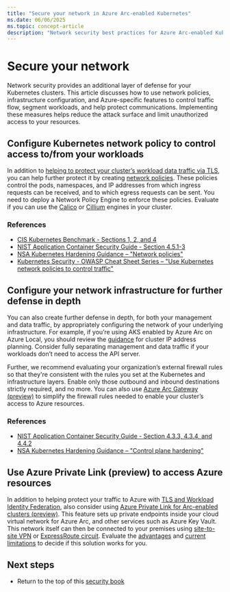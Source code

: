 ```yaml
---
title: "Secure your network in Azure Arc-enabled Kubernetes"
ms.date: 06/06/2025
ms.topic: concept-article
description: "Network security best practices for Azure Arc-enabled Kubernetes clusters, including segmentation, encryption, and access controls."
---
```


# Secure your network

Network security provides an additional layer of defense for your Kubernetes clusters. This article discusses how to use network policies, infrastructure configuration, and Azure-specific features to control traffic flow, segment workloads, and help protect communications. Implementing these measures helps reduce the attack surface and limit unauthorized access to your resources.

## Configure Kubernetes network policy to control access to/from your workloads

In addition to [helping to protect your cluster’s workload data traffic via TLS](conceptual-secure-your-workloads.md#configure-tls-encryption-and-authentication-withintofrom-workloads), you can help further protect it by creating [network policies](https://kubernetes.io/docs/concepts/services-networking/network-policies/). These policies control the pods, namespaces, and IP addresses from which ingress requests can be received, and to which egress requests can be sent. You need to deploy a Network Policy Engine to enforce these policies. Evaluate if you can use the [Calico](https://docs.tigera.io/calico/latest/network-policy/get-started/calico-policy/calico-network-policy) or [Cillium](https://docs.cilium.io/en/latest/security/policy/index.html) engines in your cluster.

### References
* [CIS Kubernetes Benchmark - Sections 1, 2, and 4](https://www.cisecurity.org/benchmark/kubernetes)
* [NIST Application Container Security Guide - Section 4.5.1-3](https://csrc.nist.gov/pubs/sp/800/190/final)
* [NSA Kubernetes Hardening Guidance – "Network policies"](https://media.defense.gov/2022/Aug/29/2003066362/-1/-1/0/CTR_KUBERNETES_HARDENING_GUIDANCE_1.2_20220829.PDF)
* [Kubernetes Security - OWASP Cheat Sheet Series – "Use Kubernetes network policies to control traffic"](https://cheatsheetseries.owasp.org/cheatsheets/Kubernetes_Security_Cheat_Sheet.html)

## Configure your network infrastructure for further defense in depth

You can also create further defense in depth, for both your management and data traffic, by appropriately configuring the network of your underlying infrastructure. For example, if you’re using AKS enabled by Azure Arc on Azure Local, you should review the [guidance](/azure/aks/aksarc/aks-hci-network-system-requirements) for cluster IP address planning. Consider fully separating management and data traffic if your workloads don’t need to access the API server. 

Further, we recommend evaluating your organization’s external firewall rules so that they're consistent with the rules you set at the Kubernetes and infrastructure layers. Enable only those outbound and inbound destinations strictly required, and no more. You can also use [Azure Arc Gateway (preview)](/azure/azure-arc/kubernetes/arc-gateway-simplify-networking?tabs=azure-cli) to simplify the firewall rules needed to enable  your cluster’s access to Azure resources.

### References
* [NIST Application Container Security Guide - Section 4.3.3, 4.3.4, and 4.4.2](https://csrc.nist.gov/pubs/sp/800/190/final)
* [NSA Kubernetes Hardening Guidance – "Control plane hardening"](https://media.defense.gov/2022/Aug/29/2003066362/-1/-1/0/CTR_KUBERNETES_HARDENING_GUIDANCE_1.2_20220829.PDF)

## Use Azure Private Link (preview) to access Azure resources

In addition to helping protect your traffic to Azure with [TLS and Workload Identity Federation](conceptual-secure-your-workloads.md#use-workload-identity-for-accessing-azure-resources), also consider using [Azure Private Link for Arc-enabled clusters (preview)](/azure/azure-arc/kubernetes/private-link). This feature sets up private endpoints inside your cloud virtual network for Azure Arc, and other services such as Azure Key Vault. This network itself can then be connected to your premises using [site-to-site VPN](/azure/vpn-gateway/tutorial-site-to-site-portal) or [ExpressRoute circuit](/azure/expressroute/expressroute-howto-linkvnet-arm). Evaluate the [advantages](/azure/azure-arc/kubernetes/private-link#advantages) and [current limitations](/azure/azure-arc/kubernetes/private-link#current-limitations) to decide if this solution works for you.

## Next steps

- Return to the top of this [security book](conceptual-security-book.md)